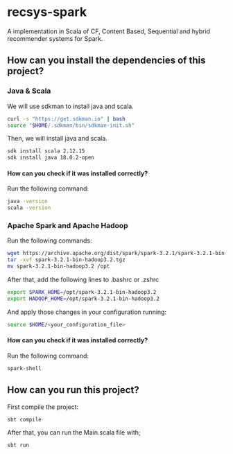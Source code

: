 # recsys-spark

A implementation in Scala of CF, Content Based, Sequential and hybrid recommender systems for Spark.

## How can you install the dependencies of this project?

### Java & Scala

We will use sdkman to install java and scala.

```bash
curl -s "https://get.sdkman.io" | bash
source "$HOME/.sdkman/bin/sdkman-init.sh"
```

Then, we will install java and scala.

```bash
sdk install scala 2.12.15
sdk install java 18.0.2-open
```

#### How can you check if it was installed correctly?

Run the following command:

```bash
java -version
scala -version
```

### Apache Spark and Apache Hadoop

Run the following commands:

```bash
wget https://archive.apache.org/dist/spark/spark-3.2.1/spark-3.2.1-bin-hadoop3.2.tgz
tar -xvf spark-3.2.1-bin-hadoop3.2.tgz
mv spark-3.2.1-bin-hadoop3.2 /opt
```

After that, add the following lines to .bashrc or .zshrc

```bash
export SPARK_HOME=/opt/spark-3.2.1-bin-hadoop3.2
export HADOOP_HOME=/opt/spark-3.2.1-bin-hadoop3.2
```

And apply those changes in your configuration running:

```bash
source $HOME/<your_configuration_file>
```

#### How can you check if it was installed correctly?

Run the following command:

```bash
spark-shell
```

## How can you run this project?

First compile the project:

```bash
sbt compile
```

After that, you can run the Main.scala file with;

```bash
sbt run
```
